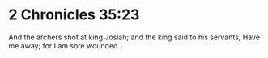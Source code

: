 # 2 Chronicles 35:23

And the archers shot at king Josiah; and the king said to his servants, Have me away; for I am sore wounded.